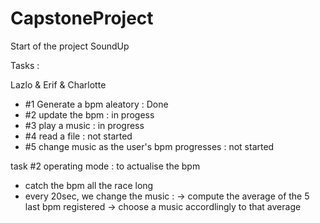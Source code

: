 # CapstoneProject

Start of the project SoundUp

Tasks : 

Lazlo & Erif & Charlotte
- #1 Generate a bpm aleatory : Done
- #2 update the bpm : in progess
- #3 play a music : in progress
- #4 read a file : not started
- #5 change music as the user's bpm progresses : not started

task #2 operating mode : to actualise the bpm 
- catch the bpm all the race long
- every 20sec, we change the music : 
    -> compute the average of the 5 last bpm registered 
    -> choose a music accordlingly to that average

